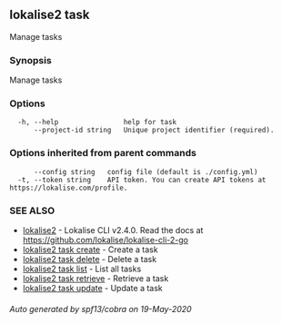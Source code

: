 ## lokalise2 task

Manage tasks

### Synopsis

Manage tasks

### Options

```
  -h, --help                help for task
      --project-id string   Unique project identifier (required).
```

### Options inherited from parent commands

```
      --config string   config file (default is ./config.yml)
  -t, --token string    API token. You can create API tokens at https://lokalise.com/profile.
```

### SEE ALSO

* [lokalise2](lokalise2.md)	 - Lokalise CLI v2.4.0. Read the docs at https://github.com/lokalise/lokalise-cli-2-go
* [lokalise2 task create](lokalise2_task_create.md)	 - Create a task
* [lokalise2 task delete](lokalise2_task_delete.md)	 - Delete a task
* [lokalise2 task list](lokalise2_task_list.md)	 - List all tasks
* [lokalise2 task retrieve](lokalise2_task_retrieve.md)	 - Retrieve a task
* [lokalise2 task update](lokalise2_task_update.md)	 - Update a task

###### Auto generated by spf13/cobra on 19-May-2020
